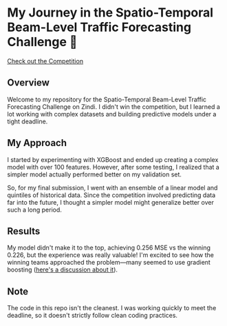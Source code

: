 # My Journey in the Spatio-Temporal Beam-Level Traffic Forecasting Challenge 🚀

[Check out the Competition](https://zindi.africa/competitions/spatio-temporal-beam-level-traffic-forecasting-challenge)

## Overview

Welcome to my repository for the Spatio-Temporal Beam-Level Traffic Forecasting Challenge on Zindi. I didn't win the competition, but I learned a lot working with complex datasets and building predictive models under a tight deadline.

## My Approach

I started by experimenting with XGBoost and ended up creating a complex model with over 100 features. However, after some testing, I realized that a simpler model actually performed better on my validation set.

So, for my final submission, I went with an ensemble of a linear model and quintiles of historical data. Since the competition involved predicting data far into the future, I thought a simpler model might generalize better over such a long period.

## Results

My model didn't make it to the top, achieving 0.256 MSE vs the winning 0.226, but the experience was really valuable! I'm excited to see how the winning teams approached the problem—many seemed to use gradient boosting ([here's a discussion about it](https://zindi.africa/competitions/spatio-temporal-beam-level-traffic-forecasting-challenge/discussions/22909)).

## Note

The code in this repo isn't the cleanest. I was working quickly to meet the deadline, so it doesn't strictly follow clean coding practices. 
